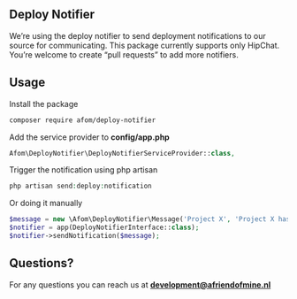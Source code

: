 ## Deploy Notifier

We’re using the deploy notifier to send deployment notifications to our source for communicating. This package currently supports only HipChat. You’re welcome to create “pull requests” to add more notifiers.

## Usage
Install the package
```bash
composer require afom/deploy-notifier
```
Add the service provider to **config/app.php**
```php
Afom\DeployNotifier\DeployNotifierServiceProvider::class,
```
Trigger the notification using php artisan
```php
php artisan send:deploy:notification
```
Or doing it manually
```php
$message = new \Afom\DeployNotifier\Message('Project X', 'Project X has been deployed to staging', 'gray');
$notifier = app(DeployNotifierInterface::class);
$notifier->sendNotification($message);
```

## Questions?

For any questions you can reach us at **development@afriendofmine.nl**
